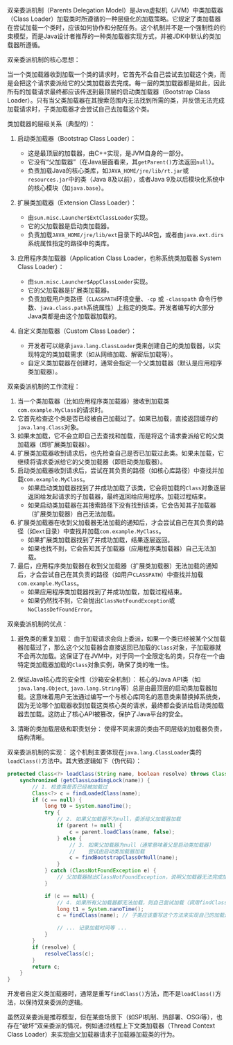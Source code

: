 
双亲委派机制（Parents Delegation Model）是Java虚拟机（JVM）中类加载器（Class Loader）加载类时所遵循的一种层级化的加载策略。它规定了类加载器在尝试加载一个类时，应该如何协作和分配任务。这个机制并不是一个强制性的约束模型，而是Java设计者推荐的一种类加载器实现方式，并被JDK中默认的类加载器所遵循。

双亲委派机制的核心思想：

当一个类加载器收到加载一个类的请求时，它首先不会自己尝试去加载这个类，而是会把这个请求委派给它的父类加载器去完成。每一层的类加载器都是如此，因此所有的加载请求最终都应该传送到最顶层的启动类加载器（Bootstrap Class Loader）。只有当父类加载器在其搜索范围内无法找到所需的类，并反馈无法完成加载请求时，子类加载器才会尝试自己去加载这个类。

类加载器的层级关系（典型的）：

1.  启动类加载器（Bootstrap Class Loader）：
    *   这是最顶层的加载器，由C++实现，是JVM自身的一部分。
    *   它没有“父加载器”（在Java层面看来，其`getParent()`方法返回`null`）。
    *   负责加载Java的核心类库，如`JAVA_HOME/jre/lib/rt.jar`或`resources.jar`中的类（Java 8及以前），或者Java 9及以后模块化系统中的核心模块（如`java.base`）。

2.  扩展类加载器（Extension Class Loader）：
    *   由`sun.misc.Launcher$ExtClassLoader`实现。
    *   它的父加载器是启动类加载器。
    *   负责加载`JAVA_HOME/jre/lib/ext`目录下的JAR包，或者由`java.ext.dirs`系统属性指定的路径中的类库。

3.  应用程序类加载器（Application Class Loader，也称系统类加载器 System Class Loader）：
    *   由`sun.misc.Launcher$AppClassLoader`实现。
    *   它的父加载器是扩展类加载器。
    *   负责加载用户类路径（`CLASSPATH`环境变量、`-cp` 或 `-classpath` 命令行参数、`java.class.path`系统属性）上指定的类库。开发者编写的大部分Java类都是由这个加载器加载的。

4.  自定义类加载器（Custom Class Loader）：
    *   开发者可以继承`java.lang.ClassLoader`类来创建自己的类加载器，以实现特定的类加载需求（如从网络加载、解密后加载等）。
    *   自定义类加载器在创建时，通常会指定一个父类加载器（默认是应用程序类加载器）。

双亲委派机制的工作流程：

1.  当一个类加载器（比如应用程序类加载器）接收到加载类`com.example.MyClass`的请求时。
2.  它首先检查这个类是否已经被自己加载过了。如果已加载，直接返回缓存的`java.lang.Class`对象。
3.  如果未加载，它不会立即自己去查找和加载，而是将这个请求委派给它的父类加载器（即扩展类加载器）。
4.  扩展类加载器收到请求后，也先检查自己是否已加载过此类。如果未加载，它继续将请求委派给它的父类加载器（即启动类加载器）。
5.  启动类加载器收到请求后，尝试在其负责的路径（如核心库路径）中查找并加载`com.example.MyClass`。
    *   如果启动类加载器找到了并成功加载了该类，它会将加载的`Class`对象逐层返回给发起请求的子加载器，最终返回给应用程序。加载过程结束。
    *   如果启动类加载器在其搜索路径下没有找到该类，它会告知其子加载器（扩展类加载器）自己无法加载。
6.  扩展类加载器在收到父加载器无法加载的通知后，才会尝试自己在其负责的路径（如`ext`目录）中查找并加载`com.example.MyClass`。
    *   如果扩展类加载器找到了并成功加载，结果逐层返回。
    *   如果也找不到，它会告知其子加载器（应用程序类加载器）自己无法加载。
7.  最后，应用程序类加载器在收到父加载器（扩展类加载器）无法加载的通知后，才会尝试自己在其负责的路径（如用户`CLASSPATH`）中查找并加载`com.example.MyClass`。
    *   如果应用程序类加载器找到了并成功加载，加载过程结束。
    *   如果仍然找不到，它会抛出`ClassNotFoundException`或`NoClassDefFoundError`。

双亲委派机制的优点：

1.  避免类的重复加载：
    由于加载请求会向上委派，如果一个类已经被某个父加载器加载过了，那么这个父加载器会直接返回已加载的`Class`对象，子加载器就不会再次加载。这保证了在JVM中，对于同一个全限定名的类，只存在一个由特定类加载器加载的`Class`对象实例，确保了类的唯一性。

2.  保证Java核心库的安全性（沙箱安全机制）：
    核心的Java API类（如`java.lang.Object`, `java.lang.String`等）总是由最顶层的启动类加载器加载。这意味着用户无法通过编写一个与核心库同名的恶意类来替换掉系统类，因为无论哪个加载器收到加载这类核心类的请求，最终都会委派给启动类加载器去加载。这防止了核心API被篡改，保护了Java平台的安全。

3.  清晰的类加载层级和职责划分：
    使得不同来源的类由不同层级的加载器负责，结构清晰。

双亲委派机制的实现：
这个机制主要体现在`java.lang.ClassLoader`类的`loadClass()`方法中。其大致逻辑如下（伪代码）：

```java
protected Class<?> loadClass(String name, boolean resolve) throws ClassNotFoundException {
    synchronized (getClassLoadingLock(name)) {
        // 1. 检查类是否已经被加载过
        Class<?> c = findLoadedClass(name);
        if (c == null) {
            long t0 = System.nanoTime();
            try {
                // 2. 如果父加载器不为null，委派给父加载器加载
                if (parent != null) {
                    c = parent.loadClass(name, false);
                } else {
                    // 3. 如果父加载器为null（通常意味着父是启动类加载器）
                    //    尝试由启动类加载器加载
                    c = findBootstrapClassOrNull(name);
                }
            } catch (ClassNotFoundException e) {
                // 父加载器抛出ClassNotFoundException，说明父加载器无法完成加载请求
            }

            if (c == null) {
                // 4. 如果所有父加载器都无法加载，则自己尝试加载（调用findClass方法）
                long t1 = System.nanoTime();
                c = findClass(name); // 子类应该重写这个方法来实现自己的加载逻辑

                // ... 记录加载时间等 ...
            }
        }
        if (resolve) {
            resolveClass(c);
        }
        return c;
    }
}
```
开发者自定义类加载器时，通常是重写`findClass()`方法，而不是`loadClass()`方法，以保持双亲委派的逻辑。

虽然双亲委派是推荐模型，但在某些场景下（如SPI机制、热部署、OSGi等），也存在“破坏”双亲委派的情况，例如通过线程上下文类加载器（Thread Context Class Loader）来实现由父加载器请求子加载器加载类的行为。

